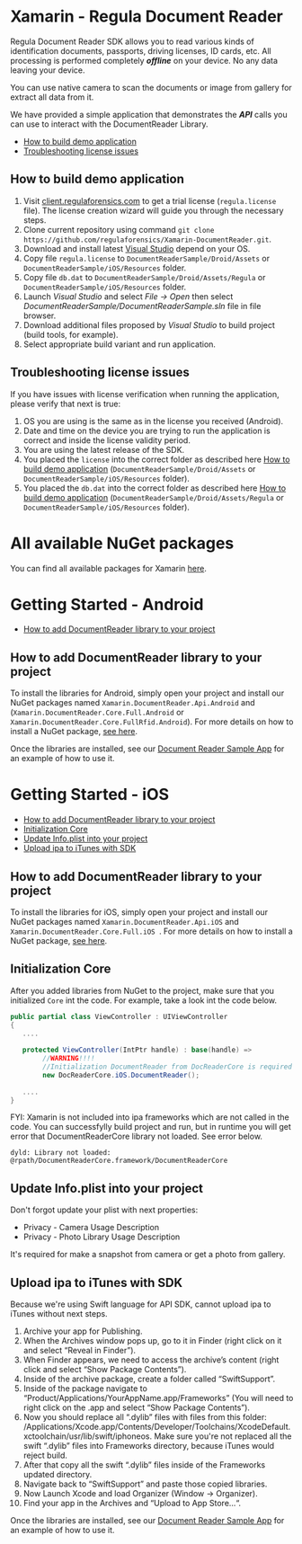 # Xamarin - Regula Document Reader
Regula Document Reader SDK allows you to read various kinds of identification documents, passports, driving licenses, ID cards, etc. All processing is performed completely ***offline*** on your device. No any data leaving your device.

You can use native camera to scan the documents or image from gallery for extract all data from it.

We have provided a simple application that demonstrates the ***API*** calls you can use to interact with the DocumentReader Library.


* [How to build demo application](#how_to_build_demo_application)
* [Troubleshooting license issues](#troubleshooting_license_issues)

## <a name="how_to_build_demo_application"></a> How to build demo application
1. Visit [client.regulaforensics.com](https://client.regulaforensics.com) to get a trial license (`regula.license` file). The license creation wizard will guide you through the necessary steps.
1. Clone current repository using command `git clone https://github.com/regulaforensics/Xamarin-DocumentReader.git`.
1. Download and install latest [Visual Studio](https://visualstudio.microsoft.com/xamarin/) depend on your OS.
1. Copy file `regula.license` to `DocumentReaderSample/Droid/Assets` or `DocumentReaderSample/iOS/Resources` folder. 
1. Copy file `db.dat` to `DocumentReaderSample/Droid/Assets/Regula` or `DocumentReaderSample/iOS/Resources` folder. 
1. Launch _Visual Studio_ and select _File -> Open_ then select _DocumentReaderSample/DocumentReaderSample.sln_ file in file browser.
1. Download additional files proposed by _Visual Studio_ to build project (build tools, for example).
1. Select appropriate build variant and run application.

## <a name="troubleshooting_license_issues"></a> Troubleshooting license issues
If you have issues with license verification when running the application, please verify that next is true:
1. OS you are using is the same as in the license you received (Android).
1. Date and time on the device you are trying to run the application is correct and inside the license validity period.
1. You are using the latest release of the SDK.
1. You placed the `license` into the correct folder as described here [How to build demo application](#how_to_build_demo_application) (`DocumentReaderSample/Droid/Assets` or `DocumentReaderSample/iOS/Resources` folder).
1. You placed the `db.dat` into the correct folder as described here [How to build demo application](#how_to_build_demo_application) (`DocumentReaderSample/Droid/Assets/Regula` or `DocumentReaderSample/iOS/Resources` folder).


# All available NuGet packages

You can find all available packages for Xamarin [here](https://www.nuget.org/profiles/regulaforensics).

# Getting Started - Android

* [How to add DocumentReader library to your project](#how_to_add_documentreader_library_to_your_project)

## <a name="how_to_add_documentreader_library_to_your_project"></a> How to add DocumentReader library to your project
To install the libraries for Android, simply open your project and install our NuGet packages named `Xamarin.DocumentReader.Api.Android` and (`Xamarin.DocumentReader.Core.Full.Android` or `Xamarin.DocumentReader.Core.FullRfid.Android`). For more details on how to install a NuGet package, [see here](https://blog.xamarin.com/xamarin-studio-and-nuget/).


Once the libraries are installed, see our [Document Reader Sample App](https://github.com/regulaforensics/Xamarin-DocumentReader/tree/master/DocumentReaderSample/Droid) for an example of how to use it.


# Getting Started - iOS
* [How to add DocumentReader library to your project](#how_to_add_documentreader_library_to_your_ios_project)
* [Initialization Core](#initialization_core)
* [Update Info.plist into your project](#update_info_plist)
* [Upload ipa to iTunes with SDK](#upload_ipa_to_itunes)

## <a name="how_to_add_documentreader_library_to_your_ios_project"></a> How to add DocumentReader library to your project
To install the libraries for iOS, simply open your project and install our NuGet packages named `Xamarin.DocumentReader.Api.iOS` and `Xamarin.DocumentReader.Core.Full.iOS `. For more details on how to install a NuGet package, [see here](https://blog.xamarin.com/xamarin-studio-and-nuget/).

## <a name="initialization_core"></a> Initialization Core
After you added libraries from NuGet to the project, make sure that you initialized `Core` int the code. For example, take a look int the code below.

```c#
public partial class ViewController : UIViewController
{
   ....
   
   protected ViewController(IntPtr handle) : base(handle) =>
        //WARNING!!!!
        //Initialization DocumentReader from DocReaderCore is required
        new DocReaderCore.iOS.DocumentReader();
   
   ....
}
```

FYI: Xamarin is not included into ipa frameworks which are not called in the code. You can successfylly build project and run, but in runtime you will get error that DocumentReaderCore library not loaded. See error below.

`dyld: Library not loaded: @rpath/DocumentReaderCore.framework/DocumentReaderCore`

## <a name="update_info_plist"></a>Update Info.plist into your project
Don't forgot update your plist with next properties:
* Privacy - Camera Usage Description
* Privacy - Photo Library Usage Description

It's required for make a snapshot from camera or get a photo from gallery.

## <a name="upload_ipa_to_itunes"></a>Upload ipa to iTunes with SDK

Because we're using Swift language for API SDK, cannot upload ipa to iTunes without next steps.

1. Archive your app for Publishing.
2. When the Archives window pops up, go to it in Finder (right click on it and select “Reveal in Finder”).
3. When Finder appears, we need to access the archive’s content (right click and select “Show Package Contents”).
4. Inside of the archive package, create a folder called “SwiftSupport”.
5. Inside of the package navigate to “Product/Applications/YourAppName.app/Frameworks” (You will need to right click on the .app and select “Show Package Contents”).
6. Now you should replace all “.dylib” files with files from this folder: /Applications/Xcode.app/Contents/Developer/Toolchains/XcodeDefault.xctoolchain/usr/lib/swift/iphoneos. Make sure you're not replaced all the swift “.dylib” files into Frameworks directory, because iTunes would reject build.
7. After that copy all the swift “.dylib” files inside of the Frameworks updated directory.
8. Navigate back to “SwiftSupport” and paste those copied libraries.
9. Now Launch Xcode and load Organizer (Window -> Organizer).
10. Find your app in the Archives and “Upload to App Store...“.

Once the libraries are installed, see our [Document Reader Sample App](https://github.com/regulaforensics/Xamarin-DocumentReader/tree/master/DocumentReaderSample/iOS) for an example of how to use it.
